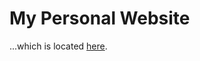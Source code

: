 # My Personal Website

...which is located [here](https://olesyabarsukova.pythonanywhere.com "Olesya Barsukova | Personal Website").
